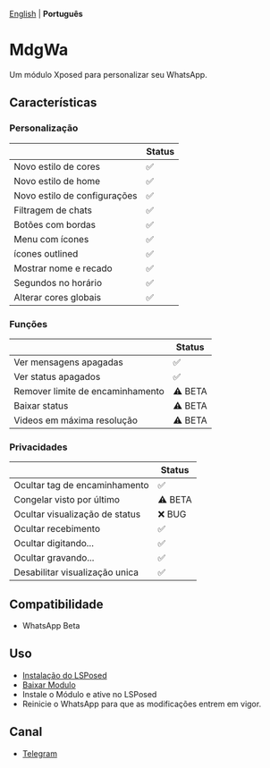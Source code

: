 [English](https://github.com/Xposed-Modules-Repo/its.madruga.wpp/blob/main/README.md) | **Português**

# MdgWa

Um módulo Xposed para personalizar seu WhatsApp.

## Características

### Personalização

|  | Status |
| ------------- | ------------- |
| Novo estilo de cores| ✅ |
| Novo estilo de home | ✅ |
| Novo estilo de configurações | ✅ |
| Filtragem de chats | ✅ |
| Botões com bordas | ✅ |
| Menu com ícones | ✅ |
| ícones outlined | ✅ |
| Mostrar nome e recado | ✅ |
| Segundos no horário | ✅ |
| Alterar cores globais | ✅ |


### Funções

|  | Status |
| ------------- | ------------- |
| Ver mensagens apagadas | ✅ |
| Ver status apagados | ✅ |
| Remover limite de encaminhamento | ⚠️ BETA |
| Baixar status | ⚠️ BETA |
| Videos em máxima resolução | ⚠️ BETA |

### Privacidades

|  | Status |
| ------------- | ------------- |
| Ocultar tag de encaminhamento | ✅ |
| Congelar visto por último | ⚠️ BETA |
| Ocultar visualização de status | ❌ BUG |
| Ocultar recebimento | ✅ |
| Ocultar digitando... | ✅ |
| Ocultar gravando... | ✅ |
| Desabilitar visualização unica | ✅ |

## Compatibilidade

- WhatsApp Beta

## Uso

- [Instalação do LSPosed](https://github.com/LSPosed/LSPosed)
- [Baixar Modulo](https://github.com/Xposed-Modules-Repo/its.madruga.wpp/releases/latest)
- Instale o Módulo e ative no LSPosed
- Reinicie o WhatsApp para que as modificações entrem em vigor.

## Canal

- [Telegram](https://t.me/mdgwamodule)
